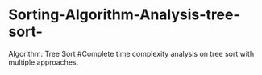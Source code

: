 # Sorting-Algorithm-Analysis-tree-sort-
Algorithm: Tree Sort
#Complete time complexity analysis on tree sort with multiple approaches.
